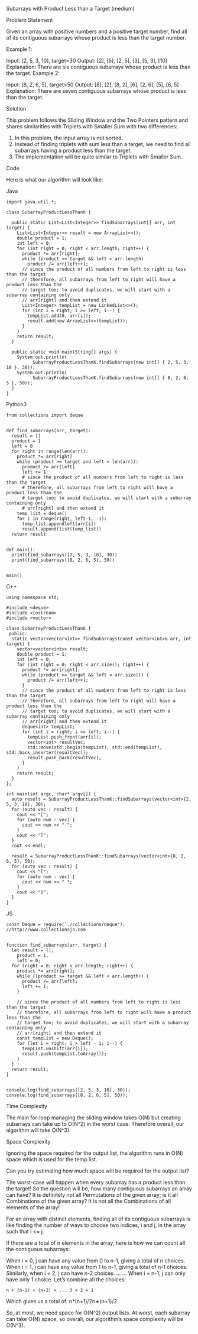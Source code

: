 Subarrays with Product Less than a Target (medium)


Problem Statement

Given an array with positive numbers and a positive target number, find all of its contiguous subarrays whose product is less than the target number.

Example 1:

Input: [2, 5, 3, 10], target=30 
Output: [2], [5], [2, 5], [3], [5, 3], [10]
Explanation: There are six contiguous subarrays whose product is less than the target.
Example 2:

Input: [8, 2, 6, 5], target=50 
Output: [8], [2], [8, 2], [6], [2, 6], [5], [6, 5] 
Explanation: There are seven contiguous subarrays whose product is less than the target.

Solution

This problem follows the Sliding Window and the Two Pointers pattern and shares similarities with Triplets with Smaller Sum with two differences:

 1. In this problem, the input array is not sorted.
 2. Instead of finding triplets with sum less than a target, we need to find all subarrays having a product less than the target.
 3. The implementation will be quite similar to Triplets with Smaller Sum.

Code  

Here is what our algorithm will look like:

Java
```
import java.util.*;

class SubarrayProductLessThanK {

  public static List<List<Integer>> findSubarrays(int[] arr, int target) {
    List<List<Integer>> result = new ArrayList<>();
    double product = 1;
    int left = 0;
    for (int right = 0; right < arr.length; right++) {
      product *= arr[right];
      while (product >= target && left < arr.length)
        product /= arr[left++];
      // since the product of all numbers from left to right is less than the target 
      // therefore, all subarrays from left to right will have a product less than the 
      // target too; to avoid duplicates, we will start with a subarray containing only 
      // arr[right] and then extend it
      List<Integer> tempList = new LinkedList<>();
      for (int i = right; i >= left; i--) {
        tempList.add(0, arr[i]);
        result.add(new ArrayList<>(tempList));
      }
    }
    return result;
  }

  public static void main(String[] args) {
    System.out.println(
          SubarrayProductLessThanK.findSubarrays(new int[] { 2, 5, 3, 10 }, 30));
    System.out.println(
          SubarrayProductLessThanK.findSubarrays(new int[] { 8, 2, 6, 5 }, 50));
  }
}
```

Python3
```
from collections import deque


def find_subarrays(arr, target):
  result = []
  product = 1
  left = 0
  for right in range(len(arr)):
    product *= arr[right]
    while (product >= target and left < len(arr)):
      product /= arr[left]
      left += 1
      # since the product of all numbers from left to right is less than the target 
      # therefore, all subarrays from left to right will have a product less than the 
      # target too; to avoid duplicates, we will start with a subarray containing only 
      # arr[right] and then extend it
    temp_list = deque()
    for i in range(right, left-1, -1):
      temp_list.appendleft(arr[i])
      result.append(list(temp_list))
  return result


def main():
  print(find_subarrays([2, 5, 3, 10], 30))
  print(find_subarrays([8, 2, 6, 5], 50))


main()
```

C++
```
using namespace std;

#include <deque>
#include <iostream>
#include <vector>

class SubarrayProductLessThanK {
 public:
  static vector<vector<int>> findSubarrays(const vector<int>& arr, int target) {
    vector<vector<int>> result;
    double product = 1;
    int left = 0;
    for (int right = 0; right < arr.size(); right++) {
      product *= arr[right];
      while (product >= target && left < arr.size()) {
        product /= arr[left++];
      }
      // since the product of all numbers from left to right is less than the target 
      // therefore, all subarrays from left to right will have a product less than the 
      // target too; to avoid duplicates, we will start with a subarray containing only 
      // arr[right] and then extend it
      deque<int> tempList;
      for (int i = right; i >= left; i--) {
        tempList.push_front(arr[i]);
        vector<int> resultVec;
        std::move(std::begin(tempList), std::end(tempList), std::back_inserter(resultVec));
        result.push_back(resultVec);
      }
    }
    return result;
  }
};

int main(int argc, char* argv[]) {
  auto result = SubarrayProductLessThanK::findSubarrays(vector<int>{2, 5, 3, 10}, 30);
  for (auto vec : result) {
    cout << "[";
    for (auto num : vec) {
      cout << num << " ";
    }
    cout << "]";
  }
  cout << endl;

  result = SubarrayProductLessThanK::findSubarrays(vector<int>{8, 2, 6, 5}, 50);
  for (auto vec : result) {
    cout << "[";
    for (auto num : vec) {
      cout << num << " ";
    }
    cout << "]";
  }
}
```

JS
```
const Deque = require('./collections/deque'); //http://www.collectionsjs.com


function find_subarrays(arr, target) {
  let result = [],
    product = 1,
    left = 0;
  for (right = 0; right < arr.length; right++) {
    product *= arr[right];
    while ((product >= target && left < arr.length)) {
      product /= arr[left];
      left += 1;
    }
    
    // since the product of all numbers from left to right is less than the target 
    // therefore, all subarrays from left to right will have a product less than the 
    // target too; to avoid duplicates, we will start with a subarray containing only 
    // arr[right] and then extend it
    const tempList = new Deque();
    for (let i = right; i > left - 1; i--) {
      tempList.unshift(arr[i]);
      result.push(tempList.toArray());
    }
  }
  return result;
}


console.log(find_subarrays([2, 5, 3, 10], 30));
console.log(find_subarrays([8, 2, 6, 5], 50));
```

Time Complexity


The main for-loop managing the sliding window takes O(N) but creating subarrays can take up to O(N^2) in the worst case. Therefore overall, our algorithm will take O(N^3).

Space Complexity

Ignoring the space required for the output list, the algorithm runs in O(N) space which is used for the temp list.

Can you try estimating how much space will be required for the output list?

The worst-case will happen when every subarray has a product less than the target!
So the question will be, how many contiguous subarrays an array can have?
It is definitely not all Permutations of the given array; is it all Combinations of the given array?
It is not all the Combinations of all elements of the array!

For an array with distinct elements, finding all of its contiguous subarrays is like finding the number of ways to choose two indices, i and j, in the array such that i <= j.

If there are a total of n elements in the array, here is how we can count all the contiguous subarrays:

When i = 0, j can have any value from 0 to n-1, giving a total of n choices.
When i = 1, j can have any value from 1 to n-1, giving a total of n-1 choices.
Similarly, when i = 2, j can have n-2 choices.
      …
      …
When i = n-1, j can only have only 1 choice.
Let’s combine all the choices:

    n + (n-1) + (n-2) + ... 3 + 2 + 1
Which gives us a total of: n*(n+1)/2n∗(n+1)/2

So, at most, we need space for O(N^2) output lists. At worst, each subarray can take O(N) space, so overall, our algorithm’s space complexity will be O(N^3).

